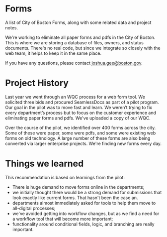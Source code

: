 # Forms
A list of City of Boston Forms, along with some related data and project notes.

We're working to eliminate all paper forms and pdfs in the City of Boston. This is where we are storing a database of files, owners, and status documents. There's no real code, but since we integrate so closely with the web team, it helps to keep it in the same place. 

If you have any questions, please contact joshua.gee@boston.gov.

# Project History

Last year we went through an WQC process for a web form tool. We solicited three bids and procured SeamlessDocs as part of a pilot program. Our goal in the pilot was to move fast and learn. We weren’t trying to fix every department’s process but to focus on the customer experience and eliminating paper forms and pdfs. We've uploaded a copy of our WQC.

Over the course of the pilot, we identified over 400 forms across the city. Some of these were paper, some were pdfs, and some were existing web forms on old technology. A large number of these forms are also being converted via larger enterprise projects. We're finding new forms every day. 

# Things we learned

This recommendation is based on learnings from the pilot:

* There is huge demand to move forms online in the departments;
* we initially thought there would be a strong demand for submissions that look exactly like current forms. That hasn't been the case an. 
* departments almost immediately asked for tools to help them move to all-digital processes; 
* we've avoided getting into workflow changes, but as we find a need for a workflow tool that will become more important; 
* functionality around conditional fields, logic, and branching are really important.

